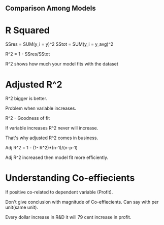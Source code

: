 ## Comparison Among Models #

# R Squared #

SSres = SUM(y_i = y)^2
SStot = SUM(y_i = y_avg)^2

R^2 = 1 - SSres/SStot

R^2 shows how much your model fits with the dataset

# Adjusted R^2 #

R^2 bigger is better.

Problem when variable increases.

R^2 - Goodness of fit

If variable increases R^2 never will increase.

That's why adjusted R^2 comes in  business.

Adj R^2 = 1 - (1- R^2)*(n-1)/(n-p-1)

Adj R^2 increased then model fit more efficiently.

# Understanding Co-effiecients #

If positive co-related to dependent variable (Profit).

Don't give conclusion with magnitude of Co-effiecients. Can say with per unit(same unit).

Every dollar increase in R&D it will 79 cent increase in profit.